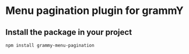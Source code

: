 # Menu pagination plugin for grammY

## Install the package in your project

```bash
npm install grammy-menu-pagination
```
